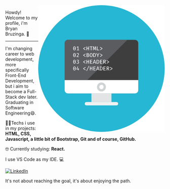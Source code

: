 <img src=".github/Coding-Html-icon.png" width="400px" align="right" alt="Computador">

Howdy! Welcome to my profile, i'm Bryan Bruzinga. 🖖
***

<p align="left"> I'm changing career to web development, more specifically Front-End Development, but i aim to become a Full-Stack dev later.  
Graduating in Software Engineering😄.</p>

<p align="left">🧑‍💻Techs i use in my projects: <strong>HTML, CSS, Javascript, a little bit of Bootstrap, Git and of course, GitHub.</strong></p>
<p align="left">🤓 Currently studying: <strong>React.</strong></p>
<p align="left">I use VS Code as my IDE. 💻</p>

<a href="https://www.linkedin.com/in/bryan-da-silva-bruzinga-b6830960/"><img src="https://img.shields.io/badge/LinkedIn-%230077B5.svg?&style=flat-square&logo=linkedin&logoColor=white" alt="LinkedIn"></a>

<p> It's not about reaching the goal, it's about enjoying the path.</p>
